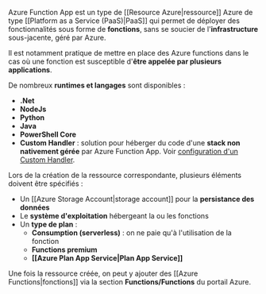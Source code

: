 
Azure Function App est un type de [[Resource Azure|ressource]] Azure de type [[Platform as a Service (PaaS)|PaaS]] qui permet de déployer des fonctionnalités sous forme de **fonctions**, sans se soucier de l'**infrastructure** sous-jacente, géré par Azure.

Il est notamment pratique de mettre en place des Azure functions dans le cas où une fonction est susceptible d'**être appelée par plusieurs applications**.

De nombreux **runtimes et langages** sont disponibles :
- **.Net**
- **NodeJs**
- **Python**
- **Java**
- **PowerShell Core**
- **Custom Handler** : solution pour héberger du code d'une **stack non nativement gérée** par Azure Function App. Voir [configuration d'un Custom Handler](https://learn.microsoft.com/en-us/azure/azure-functions/functions-custom-handlers). 

Lors de la création de la ressource correspondante, plusieurs éléments doivent être spécifiés : 
- Un [[Azure Storage Account|storage account]] pour la **persistance des données**
- Le **système d'exploitation** hébergeant la ou les fonctions
- Un **type de plan** : 
	- **Consumption (serverless)** : on ne paie qu'à l'utilisation de la fonction
	- **Functions premium** 
	- **[[Azure Plan App Service|Plan App Service]]**

Une fois la ressource créée, on peut y ajouter des [[Azure Functions|fonctions]] via la section **Functions/Functions** du portail Azure.

